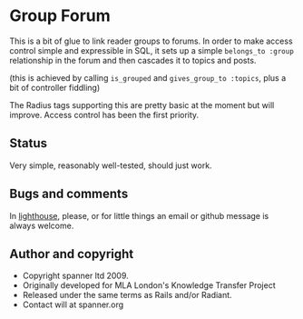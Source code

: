 # Group Forum

This is a bit of glue to link reader groups to forums. In order to make access control simple and expressible in SQL, it sets up a simple `belongs_to :group` relationship in the forum and then cascades it to topics and posts.

(this is achieved by calling `is_grouped` and `gives_group_to :topics`, plus a bit of controller fiddling)

The Radius tags supporting this are pretty basic at the moment but will improve. Access control has been the first priority.

## Status

Very simple, reasonably well-tested, should just work.

## Bugs and comments

In [lighthouse](http://spanner.lighthouseapp.com/projects/26912-radiant-extensions), please, or for little things an email or github message is always welcome.

## Author and copyright

* Copyright spanner ltd 2009.
* Originally developed for MLA London's Knowledge Transfer Project
* Released under the same terms as Rails and/or Radiant.
* Contact will at spanner.org

